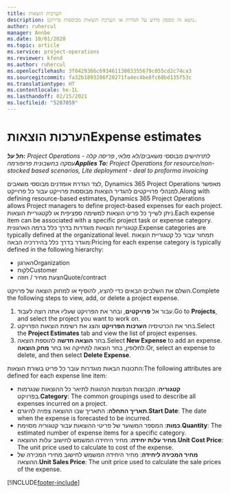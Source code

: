 ```yaml
---
title: הערכות הוצאות
description: נושא זה מספק מידע על הגדרת או הערכת הוצאות מבוססות פרויקט.
author: ruhercul
manager: Annbe
ms.date: 10/01/2020
ms.topic: article
ms.service: project-operations
ms.reviewer: kfend
ms.author: ruhercul
ms.openlocfilehash: 3f0429366c69346113003355679c055cd2c74ca3
ms.sourcegitcommit: fa32b1893286f20271fa4ec4be8fc68bd135f53c
ms.translationtype: HT
ms.contentlocale: he-IL
ms.lasthandoff: 02/15/2021
ms.locfileid: "5287059"
---
```

# <a name="expense-estimates"></a><span data-ttu-id="bd330-103">הערכות הוצאות</span><span class="sxs-lookup"><span data-stu-id="bd330-103">Expense estimates</span></span>
<span data-ttu-id="bd330-104">_**חל על:** Project Operations לתרחישים מבוססי משאבים/לא מלאי, פריסה קלה - עסקה בחשבונית פרופורמה_</span><span class="sxs-lookup"><span data-stu-id="bd330-104">_**Applies To:** Project Operations for resource/non-stocked based scenarios, Lite deployment - deal to proforma invoicing_</span></span>

<span data-ttu-id="bd330-105">לצד הגדרת אומדנים מבוססי משאבים, Dynamics 365 Project Operations מאפשר למנהלי פרוייקטים להגדיר הוצאות מבוססות פרוייקט עבור כל פרוייקט.</span><span class="sxs-lookup"><span data-stu-id="bd330-105">Along with defining resource-based estimates, Dynamics 365 Project Operations allows Project managers to define project-based expenses for each project.</span></span> <span data-ttu-id="bd330-106">ניתן לשייך כל פריט הוצאות למשימה ספציפית או לקטגוריית הוצאות.</span><span class="sxs-lookup"><span data-stu-id="bd330-106">Each expense item can be associated with a specific project task or expense category.</span></span> <span data-ttu-id="bd330-107">קטגוריות הוצאות מוגדרות בדרך כלל ברמה הארגונית.</span><span class="sxs-lookup"><span data-stu-id="bd330-107">Expense categories are typically defined at the organizational level.</span></span> <span data-ttu-id="bd330-108">תמחור עבור כל קטגוריית הוצאות מוגדר בדרך כלל בהיררכיה הבאה:</span><span class="sxs-lookup"><span data-stu-id="bd330-108">Pricing for each expense category is typically defined in the following hierarchy:</span></span>

- <span data-ttu-id="bd330-109">הארגון</span><span class="sxs-lookup"><span data-stu-id="bd330-109">Organization</span></span>
- <span data-ttu-id="bd330-110">לקוח</span><span class="sxs-lookup"><span data-stu-id="bd330-110">Customer</span></span>
- <span data-ttu-id="bd330-111">הצעת מחיר / חוזה</span><span class="sxs-lookup"><span data-stu-id="bd330-111">Quote/contract</span></span>

<span data-ttu-id="bd330-112">השלם את השלבים הבאים כדי להציג, להוסיף או למחוק הוצאה של פרויקט.</span><span class="sxs-lookup"><span data-stu-id="bd330-112">Complete the following steps to view, add, or delete a project expense.</span></span>

1. <span data-ttu-id="bd330-113">עבור אל **פרויקטים**, ובחר את הפרויקט שעליו אתה רוצה לעבוד.</span><span class="sxs-lookup"><span data-stu-id="bd330-113">Go to **Projects**, and select the project you want to work on.</span></span>
2. <span data-ttu-id="bd330-114">בחר את הכרטיסיה **הערכות הפרויקט** והצג את רשימת הוצאות הפרויקט.</span><span class="sxs-lookup"><span data-stu-id="bd330-114">Select the **Project Estimates** tab and view the list of project expenses.</span></span>
3. <span data-ttu-id="bd330-115">בחר **הוצאה חדשה** להוספת הוצאה.</span><span class="sxs-lookup"><span data-stu-id="bd330-115">Select **New Expense** to add an expense.</span></span> <span data-ttu-id="bd330-116">לחלופין, בחר הוצאה למחיקה ואז בחר **מחק הוצאה**.</span><span class="sxs-lookup"><span data-stu-id="bd330-116">Or, select an expense to delete, and then select **Delete Expense**.</span></span>

<span data-ttu-id="bd330-117">התכונות הבאות מוגדרות עובר כל פריט בשורת הוצאות:</span><span class="sxs-lookup"><span data-stu-id="bd330-117">The following attributes are defined for each expense line item:</span></span>

- <span data-ttu-id="bd330-118">**קטגוריה**: הקבוצות הנפוצות הנהוגות לתיאר כל ההוצאות שנגרמות בפרויקט.</span><span class="sxs-lookup"><span data-stu-id="bd330-118">**Category**: The common groupings used to describe all expenses incurred on a project.</span></span>
- <span data-ttu-id="bd330-119">**תאריך התחלה**: התאריך שבו ההוצאה צפויה להיגרם.</span><span class="sxs-lookup"><span data-stu-id="bd330-119">**Start Date**: The date when the expense is forecasted to be incurred.</span></span>
- <span data-ttu-id="bd330-120">**כמות**: המספר המשוער של פריטי ההוצאות עבור קטגוריה מסוימת.</span><span class="sxs-lookup"><span data-stu-id="bd330-120">**Quantity**: The estimated number of expense items for a specific category.</span></span>
- <span data-ttu-id="bd330-121">**מחיר עלות יחידה**: מחיר היחידה המשמש לחישוב עלות ההוצאה.</span><span class="sxs-lookup"><span data-stu-id="bd330-121">**Unit Cost Price**: The unit price used to calculate to cost of the expense.</span></span>
- <span data-ttu-id="bd330-122">**מחיר המכירה ליחידה**: מחיר היחידה המשמש לחישוב מחירי המכירה של ההוצאה.</span><span class="sxs-lookup"><span data-stu-id="bd330-122">**Unit Sales Price**: The unit price used to calculate the sale prices of the expense.</span></span>



[!INCLUDE[footer-include](../includes/footer-banner.md)]